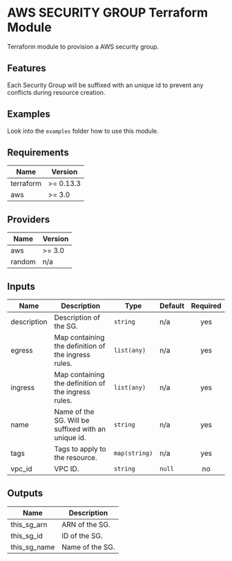 # AWS SECURITY GROUP Terraform Module

Terraform module to provision a AWS security group.

## Features

Each Security Group will be suffixed with an unique id to prevent any conflicts during resource creation.

## Examples

Look into the `examples` folder how to use this module.

<!-- BEGINNING OF PRE-COMMIT-TERRAFORM DOCS HOOK -->
## Requirements

| Name | Version |
|------|---------|
| terraform | >= 0.13.3 |
| aws | >= 3.0 |

## Providers

| Name | Version |
|------|---------|
| aws | >= 3.0 |
| random | n/a |

## Inputs

| Name | Description | Type | Default | Required |
|------|-------------|------|---------|:--------:|
| description | Description of the SG. | `string` | n/a | yes |
| egress | Map containing the definition of the ingress rules. | `list(any)` | n/a | yes |
| ingress | Map containing the definition of the ingress rules. | `list(any)` | n/a | yes |
| name | Name of the SG. Will be suffixed with an unique id. | `string` | n/a | yes |
| tags | Tags to apply to the resource. | `map(string)` | n/a | yes |
| vpc\_id | VPC ID. | `string` | `null` | no |

## Outputs

| Name | Description |
|------|-------------|
| this\_sg\_arn | ARN of the SG. |
| this\_sg\_id | ID of the SG. |
| this\_sg\_name | Name of the SG. |

<!-- END OF PRE-COMMIT-TERRAFORM DOCS HOOK -->
